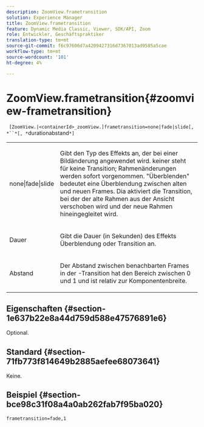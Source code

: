 ```yaml
---
description: ZoomView.frametransition
solution: Experience Manager
title: ZoomView.frametransition
feature: Dynamic Media Classic, Viewer, SDK/API, Zoom
role: Entwickler, Geschäftspraktiker
translation-type: tm+mt
source-git-commit: f6c97606d7a4209427316d7367013ad9585a5cae
workflow-type: tm+mt
source-wordcount: '101'
ht-degree: 4%

---
```



# ZoomView.frametransition{#zoomview-frametransition}

` [ZoomView.|<containerId>_zoomView.]frametransition=none|fade|slide[, *``*[, *`durationabstand`*]`

<table id="table_D5992FCFF26046079089652B211BB6C5"> 
 <tbody> 
  <tr> 
   <td colname="col1"> <p> <span class="codeph"> none|fade|slide  </span> </p> </td> 
   <td colname="col2"> <p>Gibt den Typ des Effekts an, der bei einer Bildänderung angewendet wird. <span class="codeph"> keiner  </span> steht für keine Transition; Rahmenänderungen werden sofort vorgenommen. <span class="codeph"> "Überblenden" </span> bedeutet eine Überblendung zwischen alten und neuen Frames. <span class="codeph"> Dia  </span> aktiviert die Transition, bei der der alte Rahmen aus der Ansicht verschoben wird und der neue Rahmen hineingegleitet wird. </p> </td> 
  </tr> 
  <tr> 
   <td colname="col1"> <p> <span class="codeph"> <span class="varname"> Dauer  </span> </span> </p> </td> 
   <td colname="col2"> <p>Gibt die Dauer (in Sekunden) des Effekts <span class="codeph"> Überblendung </span> oder <span class="codeph"> Transition </span> an. </p> </td> 
  </tr> 
  <tr> 
   <td colname="col1"> <p> <span class="codeph"> <span class="varname"> Abstand  </span> </span> </p> </td> 
   <td colname="col2"> <p>Der Abstand zwischen benachbarten Frames in der <span class="codeph">-Transition </span> hat den Bereich zwischen <span class="codeph"> 0 </span> und <span class="codeph"> 1 </span> und ist relativ zur Komponentenbreite. </p> </td> 
  </tr> 
 </tbody> 
</table>

## Eigenschaften {#section-1e637b22e8a44d759d588e47576891e6}

Optional.

## Standard {#section-71fb773f814649b2885aefee68073641}

Keine.

## Beispiel {#section-bce98c31f08a4a0ab262fab7f95ba020}

`frametransition=fade,1`
